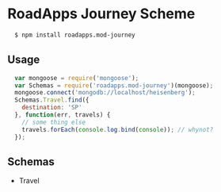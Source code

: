 # RoadApps Journey Scheme

```bash
  $ npm install roadapps.mod-journey
```

## Usage

```js
  var mongoose = require('mongoose');
  var Schemas = require('roadapps.mod-journey')(mongoose);
  mongoose.connect('mongodb://localhost/heisenberg');
  Schemas.Travel.find({
    destination: 'SP'
  }, function(err, travels) {
    // some thing else
    travels.forEach(console.log.bind(console)); // whynot?
  });
```

## Schemas

* Travel
